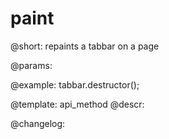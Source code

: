 paint
=============

@short: repaints a tabbar on a page


@params:




@example:
tabbar.destructor();


@template: api_method
@descr:





@changelog:


